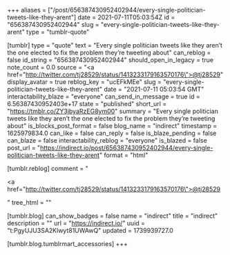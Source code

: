 +++
aliases = ["/post/656387430952402944/every-single-politician-tweets-like-they-arent"]
date = 2021-07-11T05:03:54Z
id = "656387430952402944"
slug = "every-single-politician-tweets-like-they-arent"
type = "tumblr-quote"

[tumblr]
type = "quote"
text = "Every single politician tweets like they aren’t the one elected to fix the problem they’re tweeting about"
can_reblog = false
id_string = "656387430952402944"
should_open_in_legacy = true
note_count = 0.0
source = "<a href=\"http://twitter.com/tj28529/status/1413233179163570176\">@tj28529</a>"
display_avatar = true
reblog_key = "ucEFkMEe"
slug = "every-single-politician-tweets-like-they-arent"
date = "2021-07-11 05:03:54 GMT"
interactability_blaze = "everyone"
can_send_in_message = true
id = 6.56387430952403e+17
state = "published"
short_url = "https://tmblr.co/ZY3jbyaRzEG8ym00"
summary = "Every single politician tweets like they aren’t the one elected to fix the problem they’re tweeting about"
is_blocks_post_format = false
blog_name = "indirect"
timestamp = 1625979834.0
can_like = false
can_reply = false
is_blaze_pending = false
can_blaze = false
interactability_reblog = "everyone"
is_blazed = false
post_url = "https://indirect.io/post/656387430952402944/every-single-politician-tweets-like-they-arent"
format = "html"

[tumblr.reblog]
comment = "<p><a href=\"http://twitter.com/tj28529/status/1413233179163570176\">@tj28529</a></p>"
tree_html = ""

[tumblr.blog]
can_show_badges = false
name = "indirect"
title = "indirect"
description = ""
url = "https://indirect.io/"
uuid = "t:PgyUJU3SA2Klwyt81UWAwQ"
updated = 1739939727.0

[tumblr.blog.tumblrmart_accessories]
+++
